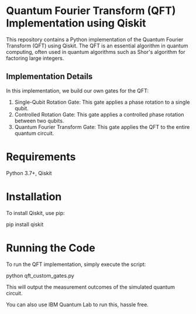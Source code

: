 # Quantum Fourier Transform (QFT) Implementation using Qiskit

This repository contains a Python implementation of the Quantum Fourier Transform (QFT) using Qiskit. The QFT is an essential algorithm in quantum computing, often used in quantum algorithms such as Shor's algorithm for factoring large integers.

## Implementation Details

In this implementation, we build our own gates for the QFT:

1. Single-Qubit Rotation Gate: This gate applies a phase rotation to a single qubit.
2. Controlled Rotation Gate: This gate applies a controlled phase rotation between two qubits.
3. Quantum Fourier Transform Gate: This gate applies the QFT to the entire quantum circuit.

# Requirements
Python 3.7+, Qiskit

# Installation
To install Qiskit, use pip:

pip install qiskit

# Running the Code
To run the QFT implementation, simply execute the script:

python qft_custom_gates.py

This will output the measurement outcomes of the simulated quantum circuit.

You can also use IBM Quantum Lab to run this, hassle free.
